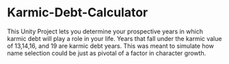 # Karmic-Debt-Calculator
This Unity Project lets you determine your prospective years in which karmic debt will play a role in your life. Years that fall under the karmic value of 13,14,16, and 19 are karmic debt years.  This was meant to simulate how name selection could be just as pivotal of a factor in character growth. 
